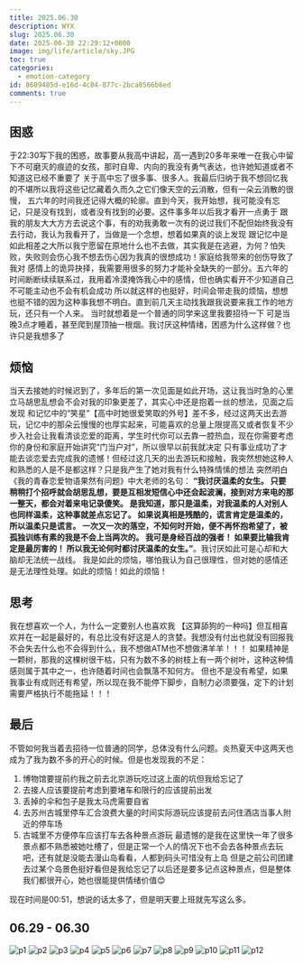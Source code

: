 ```yaml
---
title: 2025.06.30
description: WYX 
slug: 2025.06.30
date: 2025-06-30 22:29:12+0000
image: img/life/article/sky.JPG
toc: true
categories:
  - emotion-category
id: 8609485d-e16d-4c84-877c-2bca8566b6ed
comments: true
---
```


## 困惑

于22:30写下我的困惑，故事要从我高中讲起，高一遇到20多年来唯一在我心中留下不可磨灭的痕迹的女孩，那时自卑、内向的我没有勇气表达，也许她知道或者不知道这已经不重要了
关于高中忘了很多事、很多人。我最后归纳于我不想回忆我的不堪所以我将这些记忆藏着久而久之它们像天空的云消散，但有一朵云消散的很慢，
五六年的时间我还记得大概的轮廓。直到今天，我开始想，我可能没有忘记，只是没有找到，或者没有找到的必要。这件事多年以后我才看开一点勇于
跟我的朋友大大方方去说这个事，有的劝我勇敢一次有的说过我们不配但始终我没有去行动，我认为我看开了，当做是一个念想，想着如果真的谈上发现
跟记忆中是如此相差之大所以我宁愿留在原地什么也不去做，其实我是在逃避，为何？怕失败，失败则会伤心我不想去伤心因为我真的很想成功！家庭给我带来的创伤导致了我对
感情上的诡异抉择，我需要用很多的努力才能补全缺失的一部分。五六年的时间断断续续联系过，我用着冷漠掩饰我心中的感情，但也确实看开不少知道自己不可能主动也不会有机会成功
所以就这样的也挺好，时间会带走我的烦恼，想想也挺不错的因为这种事我想不明白。直到前几天主动找我跟我说要来我工作的地方玩，还只有一个人来。
当时就想着是一个普通的同学来这里我要招待一下
可是当晚3点才睡着，甚至爬到屋顶抽一根烟。我讨厌这种情绪，困惑为什么这样做？也许只是我想多了

## 烦恼

当天去接她的时候迟到了，多年后的第一次见面是如此开场，这让我当时急的心里立马胡思乱想会不会对我的印象更差了，其实心中还是抱着一丝的想法，见面之后发现
和记忆中的“笑星”【高中时她很爱笑取的外号】差不多，经过这两天出去游玩，记忆中的那朵云慢慢的也厚实起来，可能喜欢的总量上限提高又或者恢复不少
步入社会让我看清谈恋爱的距离，学生时代你可以去靠一腔热血，现在你需要考虑你的身份和家庭开始讲究“门当户对”，所以很早以前我就决定
只有事业成功了才能去谈恋爱去完成我的遗憾！但经过这几天的出去游玩和接触，我突然想她这种人和熟悉的人是不是都这样？只是我产生了她对我有什么特殊情愫的想法
突然明白《我的青春恋爱物语果然有问题》中大老师的名句：
**“我讨厌温柔的女生。
只要稍稍打个招呼就会胡思乱想，要是互相发短信心中还会起波澜，接到对方来电的那一整天，都会对着来电记录傻笑。 是我知道，那只是温柔，对我温柔的人对别人也同样温柔，这种事就差点忘记了。
如果说真相是残酷的，谎言肯定是温柔的，所以温柔只是谎言。
一次又一次的落空，不知何时开始，便不再怀抱希望了，被孤独训练有素的我是不会上当两次的。
我可是身经百战的强者！
如果要比输我肯定是最厉害的！
所以我无论何时都讨厌温柔的女生。”**。我讨厌如此可是心却和大脑却无法统一战线。
我是如此的烦恼，哪怕我认为自己很理性，但对她的感情还是无法理性处理。如此的烦恼！如此的烦恼！

## 思考
我在想喜欢一个人，为什么一定要别人也喜欢我 【这算舔狗的一种吗】但互相喜欢并在一起是最好的，有总比没有好这是人的贪婪。我想没有付出也就没有回报我不会失去什么也不会得到什么，我不想做ATM也不想做沸羊羊！！！
如果精神是一颗树，那我的这棵树很干枯，只有为数不多的树枝上有一两个树叶，这种这种情感则属于其中之一，也许随着时间也会飘落不知何方。
但也不是没有希望，如果我事业有成则还有希望，所以现在我不能停下脚步，自制力必须要强，定下的计划需要严格执行不能拖延！！！

## 最后

不管如何我当着去招待一位普通的同学，总体没有什么问题。炎热夏天中这两天也成为了我为数不多的开心的时候。但是也发现我的不足：
1. 博物馆要提前约我之前去北京游玩吃过这上面的坑但我给忘记了
2. 去接人应该要提前考虑到要堵车和限行的应该提前出发
3. 丢掉的伞和包子是我太马虎需要自省
4. 去苏州古城里停车汇合浪费大量的时间实际游玩应该提前去问住酒店当事人附近的停车场
5. 古城里不方便停车应该打车去各种景点游玩
最遗憾的是我在这里快一年了很多景点都不熟悉被她吐槽了，但是正常一个人的情况下也不会去各种景点去玩吧，还有就是没能去漫山岛看看，人都到码头可惜没有上岛
但是之前公司团建去过某个岛景色挺好看但是我给忘记了以后还是要多记点这种景点，但是整体我们都很开心，她也很能提供情绪价值😊


现在时间是00:51，想说的话太多了，但是明天要上班就先写这么多。


## 06.29 - 06.30

![p1](img/life/article/p1.jpg)
![p2](img/life/article/p2.jpg)
![p3](img/life/article/p3.jpg)
![p4](img/life/article/p4.jpg)
![p5](img/life/article/p5.jpg)
![p6](img/life/article/p6.jpg)
![p7](img/life/article/p7.jpg)
![p8](img/life/article/p8.jpg)
![p9](img/life/article/p9.jpg)
![p10](img/life/article/p10.jpg)
![p11](img/life/article/p11.jpg)
![p12](img/life/article/p12.jpg)














